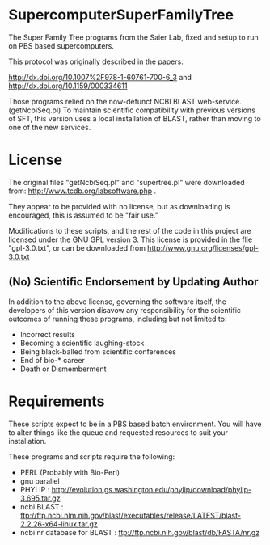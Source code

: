 SupercomputerSuperFamilyTree
============================

The Super Family Tree programs from the Saier Lab, fixed and setup to run on PBS based supercomputers.

This protocol was originally described in the papers:

http://dx.doi.org/10.1007%2F978-1-60761-700-6_3
and
http://dx.doi.org/10.1159/000334611

Those programs relied on the now-defunct NCBI BLAST web-service. (getNcbiSeq.pl)
To maintain scientific compatibility with previous versions of SFT, this version uses a local installation of BLAST, rather than moving to one of the new services.


License
=======

The original files "getNcbiSeq.pl" and "supertree.pl" were downloaded from: http://www.tcdb.org/labsoftware.php .

They appear to be provided with no license, but as downloading is encouraged, this is assumed to be "fair use."

Modifications to these scripts, and the rest of the code in this project are licensed under the GNU GPL version 3.
This license is provided in the flie "gpl-3.0.txt", or can be downloaded from http://www.gnu.org/licenses/gpl-3.0.txt


(No) Scientific Endorsement by Updating Author
---------------------------------------------
In addition to the above license, governing the software itself, the developers of this version disavow any responsibility for the scientific outcomes of running these programs, including but not limited to:
* Incorrect results
* Becoming a scientific laughing-stock
* Being black-balled from scientific conferences
* End of bio-* career
* Death or Dismemberment


Requirements
============

These scripts expect to be in a PBS based batch environment.
You will have to alter things like the queue and requested resources to suit your installation.

These programs and scripts require the following:

* PERL (Probably with Bio-Perl)
* gnu parallel
* PHYLIP : http://evolution.gs.washington.edu/phylip/download/phylip-3.695.tar.gz
* ncbi BLAST : ftp://ftp.ncbi.nlm.nih.gov/blast/executables/release/LATEST/blast-2.2.26-x64-linux.tar.gz
* ncbi nr database for BLAST : ftp://ftp.ncbi.nih.gov/blast/db/FASTA/nr.gz

